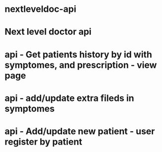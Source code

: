 # nextleveldoc-api
# Next level doctor api

# api - Get patients history by id with symptomes, and prescription - view page 
# api - add/update extra fileds in symptomes 
# api - Add/update new patient - user register by patient 

